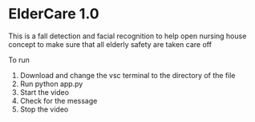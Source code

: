 # ElderCare 1.0

This is a fall detection and facial recognition to help open nursing house concept to make sure that all elderly safety are taken care off

To run 
1. Download and change the vsc terminal to the directory of the file
2. Run python app.py
3. Start the video
4. Check for the message
5. Stop the video
